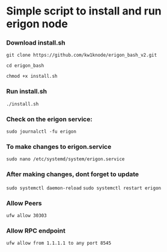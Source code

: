 Simple script to install and run erigon node
========================================================
### **Download install.sh** ###
`git clone https://github.com/kw1knode/erigon_bash_v2.git`

`cd erigon_bash`

`chmod +x install.sh`

### **Run install.sh** ###
`./install.sh`

### **Check on the erigon service:** ###
`sudo journalctl -fu erigon`


### **To make changes to erigon.service** ###

`sudo nano /etc/systemd/system/erigon.service`


### **After making changes, dont forget to update** ###

`sudo systemctl daemon-reload`
`sudo systemctl restart erigon`


### **Allow Peers** ###
```ufw allow 30303```

### **Allow RPC endpoint** ###
```ufw allow from 1.1.1.1 to any port 8545```








